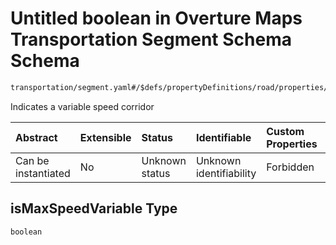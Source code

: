# Untitled boolean in Overture Maps Transportation Segment Schema Schema

```txt
transportation/segment.yaml#/$defs/propertyDefinitions/road/properties/restrictions/properties/speedLimits/items/properties/isMaxSpeedVariable
```

Indicates a variable speed corridor

| Abstract            | Extensible | Status         | Identifiable            | Custom Properties | Additional Properties | Access Restrictions | Defined In                                                                                                      |
| :------------------ | :--------- | :------------- | :---------------------- | :---------------- | :-------------------- | :------------------ | :-------------------------------------------------------------------------------------------------------------- |
| Can be instantiated | No         | Unknown status | Unknown identifiability | Forbidden         | Allowed               | none                | [segment.yaml\*](../../../../../../../tmp/jsonschema/schema/transportation/segment.yaml "open original schema") |

## isMaxSpeedVariable Type

`boolean`
